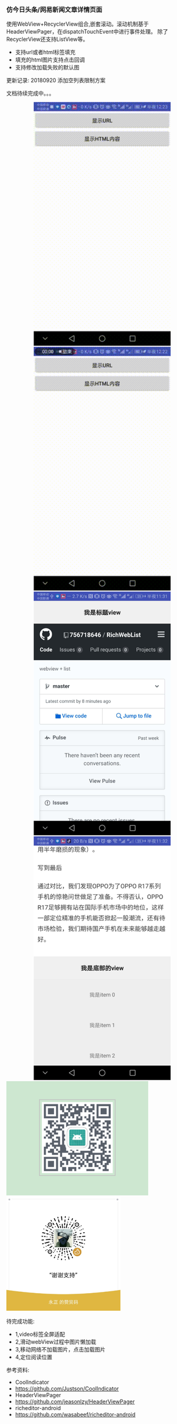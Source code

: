 ### 仿今日头条/网易新闻文章详情页面

使用WebView+RecyclerView组合,嵌套滚动。滚动机制基于HeaderViewPager，在dispatchTouchEvent中进行事件处理。
除了RecyclerView还支持ListView等。

- 支持url或者html标签填充
- 填充的html图片支持点击回调
- 支持修改加载失败的默认图

更新记录:
20180920 添加空列表限制方案

文档待续完成中。。。

<div align="center">
<img src="img/output1.gif"  height="640" width="360">
<img src="img/output2.gif"  height="640" width="360">
<img src="img/4101535124707_.pic.jpg"  height="640" width="360">
<img src="img/4121535124761_.pic.jpg"  height="640" width="360">
</div>

<div>
<img src="img/down.jpg" height="300"  >
<img src="img/thank.jpg"  height="300" width="300">
</div>


待完成功能:
- 1,video标签全屏适配
- 2,滑动webView过程中图片懒加载
- 3,移动网络不加载图片，点击加载图片
- 4,定位阅读位置

参考资料:
- CoolIndicator
- https://github.com/Justson/CoolIndicator
- HeaderViewPager
- https://github.com/jeasonlzy/HeaderViewPager
- richeditor-android
- https://github.com/wasabeef/richeditor-android


